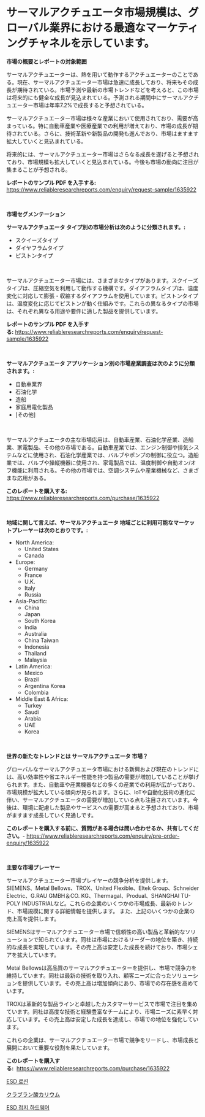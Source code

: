 <p><h1>サーマルアクチュエータ市場規模は、グローバル業界における最適なマーケティングチャネルを示しています。</h1></p><p><strong>市場の概要とレポートの対象範囲</strong></p>
<p><p>サーマルアクチュエーターは、熱を用いて動作するアクチュエーターのことである。現在、サーマルアクチュエーター市場は急速に成長しており、将来もその成長が期待されている。市場予測や最新の市場トレンドなどを考えると、この市場は将来的にも健全な成長が見込まれている。予測される期間中にサーマルアクチュエーター市場は年率7.2%で成長すると予想されている。</p><p>サーマルアクチュエーター市場は様々な産業において使用されており、需要が高まっている。特に自動車産業や医療産業での利用が増えており、市場の成長が期待されている。さらに、技術革新や新製品の開発も進んでおり、市場はますます拡大していくと見込まれている。</p><p>将来的には、サーマルアクチュエーター市場はさらなる成長を遂げると予想されており、市場規模も拡大していくと見込まれている。今後も市場の動向に注目が集まることが予想される。</p></p>
<p><strong>レポートのサンプル PDF を入手する:</strong> <a href="https://www.reliableresearchreports.com/enquiry/request-sample/1635922">https://www.reliableresearchreports.com/enquiry/request-sample/1635922</a></p>
<p>&nbsp;</p>
<p><strong>市場セグメンテーション</strong></p>
<p><strong>サーマルアクチュエータ タイプ別の市場分析は次のように分類されます。:</strong></p>
<p><ul><li>スクイーズタイプ</li><li>ダイヤフラムタイプ</li><li>ピストンタイプ</li></ul></p>
<p>&nbsp;</p>
<p><p>サーマルアクチュエーター市場には、さまざまなタイプがあります。スクイーズタイプは、圧縮空気を利用して動作する機構です。ダイアフラムタイプは、温度変化に対応して膨張・収縮するダイアフラムを使用しています。ピストンタイプは、温度変化に応じてピストンが動く仕組みです。これらの異なるタイプの市場は、それぞれ異なる用途や要件に適した製品を提供しています。</p></p>
<p><strong>レポートのサンプル PDF を入手する:</strong>&nbsp;<a href="https://www.reliableresearchreports.com/enquiry/request-sample/1635922">https://www.reliableresearchreports.com/enquiry/request-sample/1635922</a></p>
<p>&nbsp;</p>
<p><strong> サーマルアクチュエータ アプリケーション別の市場産業調査は次のように分類されます。:</strong></p>
<p><ul><li>自動車業界</li><li>石油化学</li><li>造船</li><li>家庭用電化製品</li><li>[その他]</li></ul></p>
<p>&nbsp;</p>
<p><p>サーマルアクチュエータの主な市場応用は、自動車産業、石油化学産業、造船業、家電製品、その他の市場である。自動車産業では、エンジン制御や排気システムなどに使用され、石油化学産業では、バルブやポンプの制御に役立つ。造船業では、バルブや操縦機器に使用され、家電製品では、温度制御や自動オン/オフ機能に利用される。その他の市場では、空調システムや産業機械など、さまざまな応用がある。</p></p>
<p><strong>このレポートを購入する:</strong>&nbsp; <a href="https://www.reliableresearchreports.com/purchase/1635922">https://www.reliableresearchreports.com/purchase/1635922</a></p>
<p>&nbsp;</p>
<p><strong>地域に関して言えば、サーマルアクチュエータ 地域ごとに利用可能なマーケットプレーヤーは次のとおりです。:</strong></p>
<p><ul>
    <li>
        North America:
        <ul>
            <li>United States</li>
            <li>Canada</li>
        </ul>
    </li>
    <li>
        Europe:
        <ul>
            <li>Germany</li>
            <li>France</li>
            <li>U.K.</li>
            <li>Italy</li>
            <li>Russia</li>
        </ul>
    </li>
    <li>
        Asia-Pacific:
        <ul>
            <li>China</li>
            <li>Japan</li>
            <li>South Korea</li>
            <li>India</li>
            <li>Australia</li>
            <li>China Taiwan</li>
            <li>Indonesia</li>
            <li>Thailand</li>
            <li>Malaysia</li>
        </ul>
    </li>
    <li>
        Latin America:
        <ul>
            <li>Mexico</li>
            <li>Brazil</li>
            <li>Argentina Korea</li>
            <li>Colombia</li>
        </ul>
    </li>
    <li>
        Middle East & Africa:
        <ul>
            <li>Turkey</li>
            <li>Saudi</li>
            <li>Arabia</li>
            <li>UAE</li>
            <li>Korea</li>
        </ul>
    </li>
    </ul></p>
<p>&nbsp;</p>
<p><strong>世界の新たなトレンドとは サーマルアクチュエータ 市場？</strong></p>
<p><p>グローバルなサーマルアクチュエータ市場における新興および現在のトレンドには、高い効率性や省エネルギー性能を持つ製品の需要が増加していることが挙げられます。また、自動車や産業機器などの多くの産業での利用が広がっており、市場規模が拡大している傾向が見られます。さらに、IoTや自動化技術の進化に伴い、サーマルアクチュエータの需要が増加している点も注目されています。今後は、環境に配慮した製品やサービスへの需要が高まると予想されており、市場がますます成長していく見通しです。</p></p>
<p><strong>このレポートを購入する前に、質問がある場合は問い合わせるか、共有してください。</strong>- <a href="https://www.reliableresearchreports.com/enquiry/pre-order-enquiry/1635922">https://www.reliableresearchreports.com/enquiry/pre-order-enquiry/1635922</a></p>
<p>&nbsp;</p>
<p><strong>主要な市場プレーヤー</strong></p>
<p><p>サーマルアクチュエーター市場プレイヤーの競争分析を提供します。 SIEMENS、Metal Bellows、TROX、United Flexible、Eltek Group、Schneider Electric、G.RAU GMBH＆CO. KG、Thermagal、Produal、SHANGHAI TU-POLY INDUSTRIALなど。これらの企業のいくつかの市場成長、最新のトレンド、市場規模に関する詳細情報を提供します。 また、上記のいくつかの企業の売上高を提供します。</p><p>SIEMENSはサーマルアクチュエーター市場で信頼性の高い製品と革新的なソリューションで知られています。同社は市場におけるリーダーの地位を築き、持続的な成長を実現しています。その売上高は安定した成長を続けており、市場シェアを拡大しています。</p><p>Metal Bellowsは高品質のサーマルアクチュエーターを提供し、市場で競争力を維持しています。同社は最新の技術を取り入れ、顧客ニーズに合ったソリューションを提供しています。その売上高は増加傾向にあり、市場での存在感を高めています。</p><p>TROXは革新的な製品ラインと卓越したカスタマーサービスで市場で注目を集めています。同社は高度な技術と経験豊富なチームにより、市場ニーズに素早く対応しています。その売上高は安定した成長を達成し、市場での地位を強化しています。</p><p>これらの企業は、サーマルアクチュエーター市場で競争をリードし、市場成長と展開において重要な役割を果たしています。</p></p>
<p><strong>このレポートを購入する:</strong>&nbsp;&nbsp;<a href="https://www.reliableresearchreports.com/purchase/1635922">https://www.reliableresearchreports.com/purchase/1635922</a></p>
<p><p><a href="https://github.com/darrellockm3ytan895656/Market-Research-Report-List-1/blob/main/15282366666.md">ESD 로션</a></p><p><a href="https://medium.com/@harmonybogan1944/%E3%82%AF%E3%83%A9%E3%83%96%E3%83%A9%E3%83%8A%E3%83%BC%E3%83%88%E3%82%AB%E3%83%AA%E3%82%A6%E3%83%A0%E5%B8%82%E5%A0%B4-%E5%B8%82%E5%A0%B4%E3%82%B7%E3%82%A7%E3%82%A2-%E5%B8%82%E5%A0%B4%E3%83%88%E3%83%AC%E3%83%B3%E3%83%89-%E5%B0%86%E6%9D%A5%E3%81%AE%E6%88%90%E9%95%B7%E3%82%92%E6%8E%A2%E3%82%8B-6e7813036455">クラブラン酸カリウム</a></p><p><a href="https://github.com/oajzkywllm460/Market-Research-Report-List-1/blob/main/33586056667.md">ESD 접지 하드웨어</a></p></p>